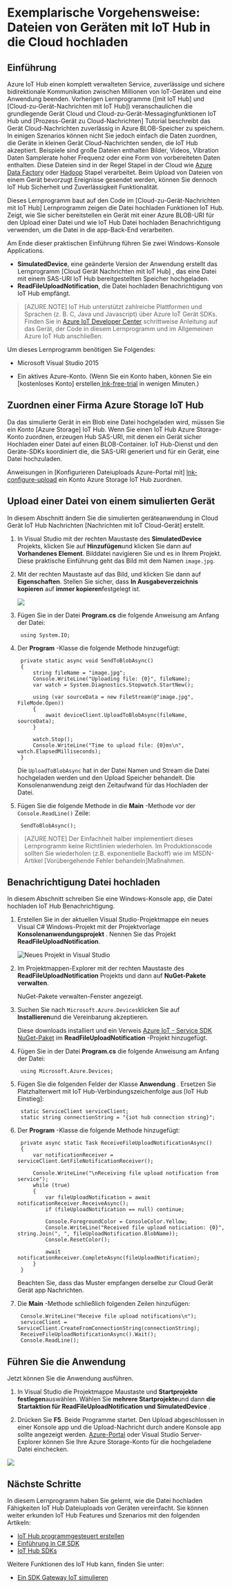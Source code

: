 <properties
    pageTitle="Hochladen von Dateien von Geräten mit IoT Hub | Microsoft Azure"
    description="Dieses Lernprogramm Informationen zum Hochladen von Dateien von Azure IoT Hub mit C#-Geräten."
    services="iot-hub"
    documentationCenter=".net"
    authors="fsautomata"
    manager="timlt"
    editor=""/>

<tags
     ms.service="iot-hub"
     ms.devlang="dotnet"
     ms.topic="article"
     ms.tgt_pltfrm="na"
     ms.workload="na"
     ms.date="06/21/2016"
     ms.author="elioda"/>

# <a name="tutorial-how-to-upload-files-from-devices-to-the-cloud-with-iot-hub"></a>Exemplarische Vorgehensweise: Dateien von Geräten mit IoT Hub in die Cloud hochladen

## <a name="introduction"></a>Einführung

Azure IoT Hub einen komplett verwalteten Service, zuverlässige und sichere bidirektionale Kommunikation zwischen Millionen von IoT-Geräten und eine Anwendung beenden. Vorherigen Lernprogramme ([mit IoT Hub] und [Cloud-zu-Gerät-Nachrichten mit IoT Hub]) veranschaulichen die grundlegende Gerät Cloud und Cloud-zu-Gerät-Messagingfunktionen IoT Hub und [Prozess-Gerät zu Cloud-Nachrichten] Tutorial beschreibt das Gerät Cloud-Nachrichten zuverlässig in Azure BLOB-Speicher zu speichern. In einigen Szenarios können nicht Sie jedoch einfach die Daten zuordnen, die Geräte in kleinen Gerät Cloud-Nachrichten senden, die IoT Hub akzeptiert. Beispiele sind große Dateien enthalten Bilder, Videos, Vibration Daten Samplerate hoher Frequenz oder eine Form von vorbereiteten Daten enthalten. Diese Dateien sind in der Regel Stapel in der Cloud wie [Azure Data Factory] oder [Hadoop] Stapel verarbeitet. Beim Upload von Dateien von einem Gerät bevorzugt Ereignisse gesendet werden, können Sie dennoch IoT Hub Sicherheit und Zuverlässigkeit Funktionalität.

Dieses Lernprogramm baut auf den Code im [Cloud-zu-Gerät-Nachrichten mit IoT Hub] Lernprogramm zeigen die Datei hochladen Funktionen IoT Hub. Zeigt, wie Sie sicher bereitstellen ein Gerät mit einer Azure BLOB-URI für den Upload einer Datei und wie IoT Hub Datei hochladen Benachrichtigung verwenden, um die Datei in die app-Back-End verarbeiten.

Am Ende dieser praktischen Einführung führen Sie zwei Windows-Konsole Applications.

* **SimulatedDevice**, eine geänderte Version der Anwendung erstellt das Lernprogramm [Cloud Gerät Nachrichten mit IoT Hub] , das eine Datei mit einem SAS-URI IoT Hub bereitgestellten Speicher hochgeladen.
* **ReadFileUploadNotification**, die Datei hochladen Benachrichtigung von IoT Hub empfängt.

> [AZURE.NOTE] IoT Hub unterstützt zahlreiche Plattformen und Sprachen (z. B. C, Java und Javascript) über Azure IoT Gerät SDKs. Finden Sie in [Azure IoT Developer Center] schrittweise Anleitung auf das Gerät, der Code in diesem Lernprogramm und im Allgemeinen Azure IoT Hub anschließen.

Um dieses Lernprogramm benötigen Sie Folgendes:

+ Microsoft Visual Studio 2015

+ Ein aktives Azure-Konto. (Wenn Sie ein Konto haben, können Sie ein [kostenloses Konto] erstellen[ lnk-free-trial] in wenigen Minuten.)

## <a name="associate-an-azure-storage-account-to-iot-hub"></a>Zuordnen einer Firma Azure Storage IoT Hub

Da das simulierte Gerät in ein Blob eine Datei hochgeladen wird, müssen Sie ein Konto [Azure Storage] IoT Hub. Wenn Sie einen IoT Hub Azure Storage-Konto zuordnen, erzeugen Hub SAS-URI, mit denen ein Gerät sicher Hochladen einer Datei auf einen BLOB-Container. IoT Hub-Dienst und den Geräte-SDKs koordiniert die, die SAS-URI generiert und für ein Gerät, eine Datei hochzuladen.

Anweisungen in [Konfigurieren Dateiuploads Azure-Portal mit] [ lnk-configure-upload] ein Konto Azure Storage IoT Hub zuordnen.

## <a name="upload-a-file-from-a-simulated-device"></a>Upload einer Datei von einem simulierten Gerät

In diesem Abschnitt ändern Sie die simulierten geräteanwendung in Cloud Gerät IoT Hub Nachrichten [Nachrichten mit IoT Cloud-Gerät] erstellt.

1. In Visual Studio mit der rechten Maustaste des **SimulatedDevice** Projekts, klicken Sie auf **Hinzufügen**und klicken Sie dann auf **Vorhandenes Element**. Bilddatei navigieren Sie und es in Ihrem Projekt. Diese praktische Einführung geht das Bild mit dem Namen `image.jpg`.

2. Mit der rechten Maustaste auf das Bild, und klicken Sie dann auf **Eigenschaften**. Stellen Sie sicher, dass **In Ausgabeverzeichnis kopieren** auf **immer kopieren**festgelegt ist.

    ![][1]

3. Fügen Sie in der Datei **Program.cs** die folgende Anweisung am Anfang der Datei:

        using System.IO;

4. Der **Program** -Klasse die folgende Methode hinzugefügt:
         
        private static async void SendToBlobAsync()
        {
            string fileName = "image.jpg";
            Console.WriteLine("Uploading file: {0}", fileName);
            var watch = System.Diagnostics.Stopwatch.StartNew();

            using (var sourceData = new FileStream(@"image.jpg", FileMode.Open))
            {
                await deviceClient.UploadToBlobAsync(fileName, sourceData);
            }

            watch.Stop();
            Console.WriteLine("Time to upload file: {0}ms\n", watch.ElapsedMilliseconds);
        }

    Die `UploadToBlobAsync` hat in der Datei Namen und Stream die Datei hochgeladen werden und den Upload Speicher behandelt. Die Konsolenanwendung zeigt den Zeitaufwand für das Hochladen der Datei.

5. Fügen Sie die folgende Methode in die **Main** -Methode vor der `Console.ReadLine()` Zeile:

        SendToBlobAsync();

> [AZURE.NOTE] Der Einfachheit halber implementiert dieses Lernprogramm keine Richtlinien wiederholen. Im Produktionscode sollten Sie wiederholen (z.B. exponentielle Backoff) wie im MSDN-Artikel [Vorübergehende Fehler behandeln]Maßnahmen.

## <a name="receive-a-file-upload-notification"></a>Benachrichtigung Datei hochladen

In diesem Abschnitt schreiben Sie eine Windows-Konsole app, die Datei hochladen IoT Hub Benachrichtigung.

1. Erstellen Sie in der aktuellen Visual Studio-Projektmappe ein neues Visual C# Windows-Projekt mit der Projektvorlage **Konsolenanwendungsprojekt** . Nennen Sie das Projekt **ReadFileUploadNotification**.

    ![Neues Projekt in Visual Studio][2]

2. Im Projektmappen-Explorer mit der rechten Maustaste des **ReadFileUploadNotification** Projekts und dann auf **NuGet-Pakete verwalten**.

    NuGet-Pakete verwalten-Fenster angezeigt.

2. Suchen Sie nach `Microsoft.Azure.Devices`klicken Sie auf **Installieren**und die Vereinbarung akzeptieren. 

    Diese downloads installiert und ein Verweis [Azure IoT - Service SDK NuGet-Paket] im **ReadFileUploadNotification** -Projekt hinzugefügt.

3. Fügen Sie in der Datei **Program.cs** die folgende Anweisung am Anfang der Datei:

        using Microsoft.Azure.Devices;

4. Fügen Sie die folgenden Felder der Klasse **Anwendung** . Ersetzen Sie Platzhalterwert mit IoT Hub-Verbindungszeichenfolge aus [IoT Hub Einstieg]:

        static ServiceClient serviceClient;
        static string connectionString = "{iot hub connection string}";
        
5. Der **Program** -Klasse die folgende Methode hinzugefügt:
   
        private async static Task ReceiveFileUploadNotificationAsync()
        {
            var notificationReceiver = serviceClient.GetFileNotificationReceiver();

            Console.WriteLine("\nReceiving file upload notification from service");
            while (true)
            {
                var fileUploadNotification = await notificationReceiver.ReceiveAsync();
                if (fileUploadNotification == null) continue;

                Console.ForegroundColor = ConsoleColor.Yellow;
                Console.WriteLine("Received file upload noticiation: {0}", string.Join(", ", fileUploadNotification.BlobName));
                Console.ResetColor();

                await notificationReceiver.CompleteAsync(fileUploadNotification);
            }
        }

    Beachten Sie, dass das Muster empfangen derselbe zur Cloud Gerät Gerät app Nachrichten.

6. Die **Main** -Methode schließlich folgenden Zeilen hinzufügen:

        Console.WriteLine("Receive file upload notifications\n");
        serviceClient = ServiceClient.CreateFromConnectionString(connectionString);
        ReceiveFileUploadNotificationAsync().Wait();
        Console.ReadLine();

## <a name="run-the-applications"></a>Führen Sie die Anwendung

Jetzt können Sie die Anwendung ausführen.

1. In Visual Studio die Projektmappe Maustaste und **Startprojekte festlegen**auswählen. Wählen Sie **mehrere Startprojekte**und dann **die Startaktion für **ReadFileUploadNotification** und **SimulatedDevice**** .

2. Drücken Sie **F5**. Beide Programme startet. Den Upload abgeschlossen in einer Konsole app und die Upload-Nachricht durch andere Konsole app sollte angezeigt werden. [Azure-Portal] oder Visual Studio Server-Explorer können Sie Ihre Azure Storage-Konto für die hochgeladene Datei einchecken.

  ![][50]


## <a name="next-steps"></a>Nächste Schritte

In diesem Lernprogramm haben Sie gelernt, wie die Datei hochladen Fähigkeiten IoT Hub Dateiuploads von Geräten vereinfacht. Sie können weiter erkunden IoT Hub Features und Szenarios mit den folgenden Artikeln:

- [IoT Hub programmgesteuert erstellen][lnk-create-hub]
- [Einführung in C# SDK][lnk-c-sdk]
- [IoT Hub SDKs][lnk-sdks]

Weitere Funktionen des IoT Hub kann, finden Sie unter:

- [Ein SDK Gateway IoT simulieren][lnk-gateway]

<!-- Images. -->

[50]: ./media/iot-hub-csharp-csharp-file-upload/run-apps1.png
[1]: ./media/iot-hub-csharp-csharp-file-upload/image-properties.png
[2]: ./media/iot-hub-csharp-csharp-file-upload/create-identity-csharp1.png

<!-- Links -->

[Azure-portal]: https://portal.azure.com/

[Azure Data Factory]: https://azure.microsoft.com/documentation/services/data-factory/
[Hadoop]: https://azure.microsoft.com/documentation/services/hdinsight/

[Nachrichten Sie Cloud-zu-Gerät-mit IoT Hub]: iot-hub-csharp-csharp-c2d.md
[Prozess Gerät Cloud-Nachrichten]: iot-hub-csharp-csharp-process-d2c.md
[Erste Schritte mit IoT Hub]: iot-hub-csharp-csharp-getstarted.md
[Azure IoT Developer Center]: http://www.azure.com/develop/iot

[Vorübergehender Fehler behandeln]: https://msdn.microsoft.com/library/hh680901(v=pandp.50).aspx
[Azure-Speicher]: ../storage/storage-create-storage-account.md#create-a-storage-account
[lnk-configure-upload]: iot-hub-configure-file-upload.md
[Azure IoT - Service SDK NuGet-Paket]: https://www.nuget.org/packages/Microsoft.Azure.Devices/
[lnk-free-trial]: http://azure.microsoft.com/pricing/free-trial/

[lnk-create-hub]: iot-hub-rm-template-powershell.md
[lnk-c-sdk]: iot-hub-device-sdk-c-intro.md
[lnk-sdks]: iot-hub-devguide-sdks.md

[lnk-gateway]: iot-hub-linux-gateway-sdk-simulated-device.md


